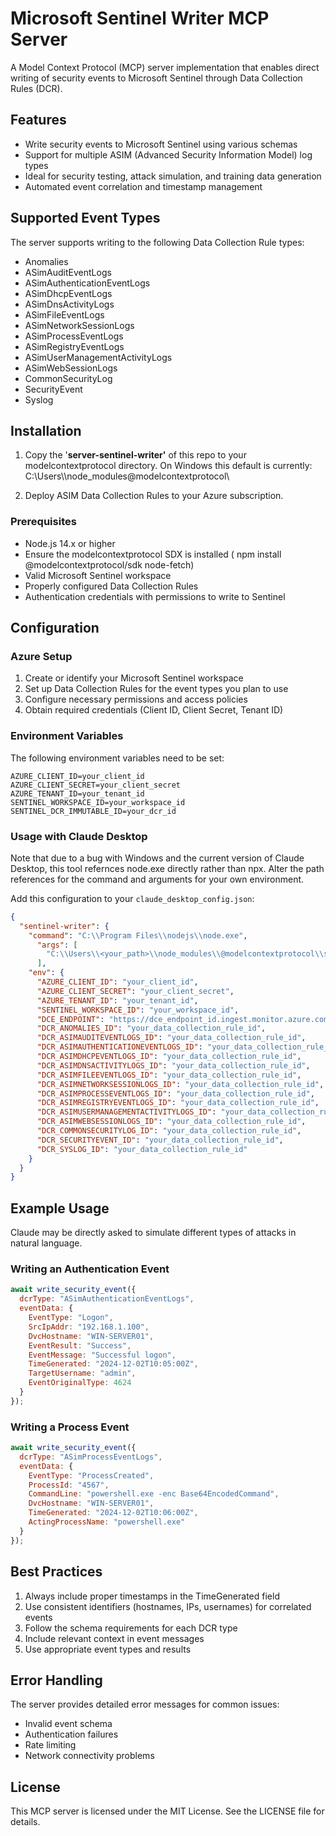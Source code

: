 # Microsoft Sentinel Writer MCP Server

A Model Context Protocol (MCP) server implementation that enables direct writing of security events to Microsoft Sentinel through Data Collection Rules (DCR).

## Features

- Write security events to Microsoft Sentinel using various schemas
- Support for multiple ASIM (Advanced Security Information Model) log types
- Ideal for security testing, attack simulation, and training data generation
- Automated event correlation and timestamp management

## Supported Event Types

The server supports writing to the following Data Collection Rule types:

- Anomalies
- ASimAuditEventLogs
- ASimAuthenticationEventLogs
- ASimDhcpEventLogs
- ASimDnsActivityLogs
- ASimFileEventLogs
- ASimNetworkSessionLogs
- ASimProcessEventLogs
- ASimRegistryEventLogs
- ASimUserManagementActivityLogs
- ASimWebSessionLogs
- CommonSecurityLog
- SecurityEvent
- Syslog

## Installation

1. Copy the '**server-sentinel-writer'**  of this repo to your modelcontextprotocol directory.
   On Windows this default is currently:
   C:\Users\\<username>\node_modules\@modelcontextprotocol\

2. Deploy ASIM Data Collection Rules to your Azure subscription.

### Prerequisites

- Node.js 14.x or higher
- Ensure the modelcontextprotocol SDX is installed ( npm install @modelcontextprotocol/sdk node-fetch)
- Valid Microsoft Sentinel workspace
- Properly configured Data Collection Rules
- Authentication credentials with permissions to write to Sentinel

## Configuration

### Azure Setup

1. Create or identify your Microsoft Sentinel workspace
2. Set up Data Collection Rules for the event types you plan to use
3. Configure necessary permissions and access policies
4. Obtain required credentials (Client ID, Client Secret, Tenant ID)

### Environment Variables

The following environment variables need to be set:

```
AZURE_CLIENT_ID=your_client_id
AZURE_CLIENT_SECRET=your_client_secret
AZURE_TENANT_ID=your_tenant_id
SENTINEL_WORKSPACE_ID=your_workspace_id
SENTINEL_DCR_IMMUTABLE_ID=your_dcr_id
```

### Usage with Claude Desktop

Note that due to a bug with Windows and the current version of Claude Desktop, this tool refernces node.exe directly rather than npx.  Alter the path references for the command and arguments for your own environment.

Add this configuration to your `claude_desktop_config.json`:

```json
{
  "sentinel-writer": {
    "command": "C:\\Program Files\\nodejs\\node.exe",
      "args": [
        "C:\\Users\\<your_path>\\node_modules\\@modelcontextprotocol\\server-sentinel-writer\\dist\\index.js"
      ],
    "env": {
      "AZURE_CLIENT_ID": "your_client_id",
      "AZURE_CLIENT_SECRET": "your_client_secret",
      "AZURE_TENANT_ID": "your_tenant_id",
      "SENTINEL_WORKSPACE_ID": "your_workspace_id",
      "DCE_ENDPOINT": "https://dce_endpoint_id.ingest.monitor.azure.com",          
      "DCR_ANOMALIES_ID": "your_data_collection_rule_id",
      "DCR_ASIMAUDITEVENTLOGS_ID": "your_data_collection_rule_id",
      "DCR_ASIMAUTHENTICATIONEVENTLOGS_ID": "your_data_collection_rule_id",
      "DCR_ASIMDHCPEVENTLOGS_ID": "your_data_collection_rule_id",
      "DCR_ASIMDNSACTIVITYLOGS_ID": "your_data_collection_rule_id",
      "DCR_ASIMFILEEVENTLOGS_ID": "your_data_collection_rule_id",
      "DCR_ASIMNETWORKSESSIONLOGS_ID": "your_data_collection_rule_id",
      "DCR_ASIMPROCESSEVENTLOGS_ID": "your_data_collection_rule_id",
      "DCR_ASIMREGISTRYEVENTLOGS_ID": "your_data_collection_rule_id",
      "DCR_ASIMUSERMANAGEMENTACTIVITYLOGS_ID": "your_data_collection_rule_id",
      "DCR_ASIMWEBSESSIONLOGS_ID": "your_data_collection_rule_id",
      "DCR_COMMONSECURITYLOG_ID": "your_data_collection_rule_id",
      "DCR_SECURITYEVENT_ID": "your_data_collection_rule_id",
      "DCR_SYSLOG_ID": "your_data_collection_rule_id"
    }
  }
}
```

## Example Usage

Claude may be directly asked to simulate different types of attacks in natural language.

### Writing an Authentication Event

```javascript
await write_security_event({
  dcrType: "ASimAuthenticationEventLogs",
  eventData: {
    EventType: "Logon",
    SrcIpAddr: "192.168.1.100",
    DvcHostname: "WIN-SERVER01",
    EventResult: "Success",
    EventMessage: "Successful logon",
    TimeGenerated: "2024-12-02T10:05:00Z",
    TargetUsername: "admin",
    EventOriginalType: 4624
  }
});
```

### Writing a Process Event

```javascript
await write_security_event({
  dcrType: "ASimProcessEventLogs",
  eventData: {
    EventType: "ProcessCreated",
    ProcessId: "4567",
    CommandLine: "powershell.exe -enc Base64EncodedCommand",
    DvcHostname: "WIN-SERVER01",
    TimeGenerated: "2024-12-02T10:06:00Z",
    ActingProcessName: "powershell.exe"
  }
});
```

## Best Practices

1. Always include proper timestamps in the TimeGenerated field
2. Use consistent identifiers (hostnames, IPs, usernames) for correlated events
3. Follow the schema requirements for each DCR type
4. Include relevant context in event messages
5. Use appropriate event types and results

## Error Handling

The server provides detailed error messages for common issues:

- Invalid event schema
- Authentication failures
- Rate limiting
- Network connectivity problems

## License

This MCP server is licensed under the MIT License. See the LICENSE file for details.
